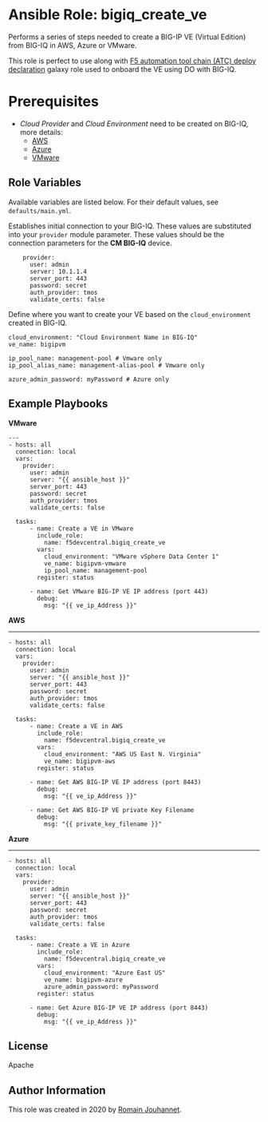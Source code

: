 # Ansible Role: bigiq_create_ve

Performs a series of steps needed to create a BIG-IP VE (Virtual Edition) from BIG-IQ in AWS, Azure or VMware.

This role is perfect to use along with [F5 automation tool chain (ATC) deploy declaration](https://galaxy.ansible.com/f5devcentral/atc_deploy) galaxy role used 
to onboard the VE using DO with BIG-IQ.

# Prerequisites

- *Cloud Provider* and *Cloud Environment* need to be created on BIG-IQ, more details:
  - [AWS](https://techdocs.f5.com/en-us/bigiq-7-1-0/add-configure-big-ip-ve-in-aws-cloud.html)
  - [Azure](https://techdocs.f5.com/en-us/bigiq-7-1-0/add-configure-big-ip-ve-in-azure-cloud.html)
  - [VMware](https://techdocs.f5.com/en-us/bigiq-7-1-0/add-configure-big-ip-ve-in-vmware-environment.html)

## Role Variables

Available variables are listed below. For their default values, see `defaults/main.yml`.

Establishes initial connection to your BIG-IQ. These values are substituted into
your ``provider`` module parameter. These values should be the connection parameters
for the **CM BIG-IQ** device.

        provider:
          user: admin
          server: 10.1.1.4
          server_port: 443
          password: secret
          auth_provider: tmos
          validate_certs: false

Define where you want to create your VE based on the ``cloud_environment`` created in BIG-IQ.

    cloud_environment: "Cloud Environment Name in BIG-IQ"
    ve_name: bigipvm

    ip_pool_name: management-pool # Vmware only
    ip_pool_alias_name: management-alias-pool # Vmware only
    
    azure_admin_password: myPassword # Azure only

## Example Playbooks

**VMware**

    ---
    - hosts: all
      connection: local
      vars:
        provider:
          user: admin
          server: "{{ ansible_host }}"
          server_port: 443
          password: secret
          auth_provider: tmos
          validate_certs: false

      tasks:
          - name: Create a VE in VMware
            include_role:
              name: f5devcentral.bigiq_create_ve
            vars:
              cloud_environment: "VMware vSphere Data Center 1"
              ve_name: bigipvm-vmware
              ip_pool_name: management-pool
            register: status

          - name: Get VMware BIG-IP VE IP address (port 443)
            debug:
              msg: "{{ ve_ip_Address }}"

**AWS**

   ---
    - hosts: all
      connection: local
      vars:
        provider:
          user: admin
          server: "{{ ansible_host }}"
          server_port: 443
          password: secret
          auth_provider: tmos
          validate_certs: false

      tasks:
          - name: Create a VE in AWS
            include_role:
              name: f5devcentral.bigiq_create_ve
            vars:
              cloud_environment: "AWS US East N. Virginia"
              ve_name: bigipvm-aws
            register: status

          - name: Get AWS BIG-IP VE IP address (port 8443)
            debug:
              msg: "{{ ve_ip_Address }}"

          - name: Get AWS BIG-IP VE private Key Filename
            debug:
              msg: "{{ private_key_filename }}"

**Azure**

   ---
    - hosts: all
      connection: local
      vars:
        provider:
          user: admin
          server: "{{ ansible_host }}"
          server_port: 443
          password: secret
          auth_provider: tmos
          validate_certs: false

      tasks:
          - name: Create a VE in Azure 
            include_role:
              name: f5devcentral.bigiq_create_ve
            vars:
              cloud_environment: "Azure East US"
              ve_name: bigipvm-azure
              azure_admin_password: myPassword
            register: status

          - name: Get Azure BIG-IP VE IP address (port 8443)
            debug:
              msg: "{{ ve_ip_Address }}"


## License

Apache

## Author Information

This role was created in 2020 by [Romain Jouhannet](https://github.com/rjouhann).

[1]: https://galaxy.ansible.com/f5devcentral/bigiq_pinning_deploy_objects

